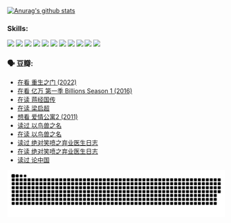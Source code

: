 
[![Anurag's github stats](https://github-readme-stats.vercel.app/api?username=w940853815)](https://github.com/anuraghazra/github-readme-stats)

### Skills:

<code><img height="32" src="https://cdn.jsdelivr.net/npm/simple-icons@v5/icons/python.svg"></code>
<code><img height="32" src="https://cdn.jsdelivr.net/npm/simple-icons@v5/icons/javascript.svg"></code>
<code><img height="32" src="https://cdn.jsdelivr.net/npm/simple-icons@v5/icons/django.svg"></code>
<code><img height="32" src="https://cdn.jsdelivr.net/npm/simple-icons@v5/icons/flask.svg"></code>
<code><img height="32" src="https://cdn.jsdelivr.net/npm/simple-icons@v5/icons/vuetify.svg"></code>
<code><img height="32" src="https://cdn.jsdelivr.net/npm/simple-icons@v5/icons/git.svg"></code>
<code><img height="32" src="https://cdn.jsdelivr.net/npm/simple-icons@v5/icons/docker.svg"></code>
<code><img height="32" src="https://cdn.jsdelivr.net/npm/simple-icons@v5/icons/postgresql.svg"></code>
<code><img height="32" src="https://cdn.jsdelivr.net/npm/simple-icons@v5/icons/elasticsearch.svg"></code>
<code><img height="32" src="https://cdn.jsdelivr.net/npm/simple-icons@v5/icons/macos.svg"></code>
<code><img height="32" src="https://cdn.jsdelivr.net/npm/simple-icons@v5/icons/linux.svg"></code>

### 🗣 豆瓣:

<!-- DOUBAN-ACTIVITIES:START -->
- [在看 重生之门‎ (2022)](https://www.douban.com/people/136069238/status/3882598762/?_i=54165183)
- [在看 亿万 第一季 Billions Season 1‎ (2016)](https://www.douban.com/people/136069238/status/3878098700/?_i=54165183)
- [在读 蒋经国传](https://www.douban.com/people/136069238/status/3877458956/?_i=54165183)
- [在读 梁启超](https://www.douban.com/people/136069238/status/3876806133/?_i=54165183)
- [想看 爱情公寓2‎ (2011)](https://www.douban.com/people/136069238/status/3876682115/?_i=54165183)
- [读过 以鸟兽之名](https://www.douban.com/people/136069238/status/3876369302/?_i=54165183)
- [在读 以鸟兽之名](https://www.douban.com/people/136069238/status/3869094471/?_i=54165183)
- [读过 绝对笑喷之弃业医生日志](https://www.douban.com/people/136069238/status/3869093225/?_i=54165183)
- [在读 绝对笑喷之弃业医生日志](https://www.douban.com/people/136069238/status/3862106751/?_i=54165183)
- [读过 论中国](https://www.douban.com/people/136069238/status/3862105795/?_i=54165183)
<!-- DOUBAN-ACTIVITIES:END -->


![Snake animation](https://raw.githubusercontent.com/w940853815/w940853815/output/github-contribution-grid-snake.svg)

<!--
**w940853815/w940853815** is a ✨ _special_ ✨ repository because its `README.md` (this file) appears on your GitHub profile.

Here are some ideas to get you started:

- 🔭 I’m currently working on ...
- 🌱 I’m currently learning ...
- 👯 I’m looking to collaborate on ...
- 🤔 I’m looking for help with ...
- 💬 Ask me about ...
- 📫 How to reach me: ...
- 😄 Pronouns: ...
- ⚡ Fun fact: ...
-->
